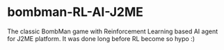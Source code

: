 # bombman-RL-AI-J2ME
The classic BombMan game with Reinforcement Learning based AI agent for J2ME platform. It was done long before RL become so hypo :)
